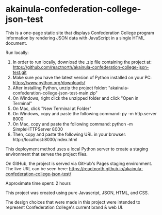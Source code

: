 # akainula-confederation-college-json-test
This is a one-page static site that displays Confederation College program information by rendering JSON data with JavaScript in a single HTML document.

Run locally:

1. In order to run locally, download the .zip file containing the project at: https://github.com/reactnorth/akainula-confederation-college-json-test.git
2. Make sure you have the latest version of Python installed on your PC: https://www.python.org/downloads/
3. After installing Python, unzip the project folder: "akainula-confederation-college-json-test-main.zip"
4. On Windows, right click the unzipped folder and click "Open in Terminal"
5. On Mac, click "New Terminal at Folder"
6. On Windows, copy and paste the following command: py -m http.server 8000
7. On Mac, copy and paste the following command: python -m SimpleHTTPServer 8000
8. Then, copy and paste the following URL in your browser: http://localhost:8000/index.html

This deployment method uses a local Python server to create a staging environment that serves the project files.

On GitHub, the project is served via GitHub's Pages staging environment. The live URL can be seen here: https://reactnorth.github.io/akainula-confederation-college-json-test/

Approximate time spent: 2 hours

This project was created using pure Javascript, JSON, HTML, and CSS.

The design choices that were made in this project were intended to represent Confederation College's current brand & web UI.
